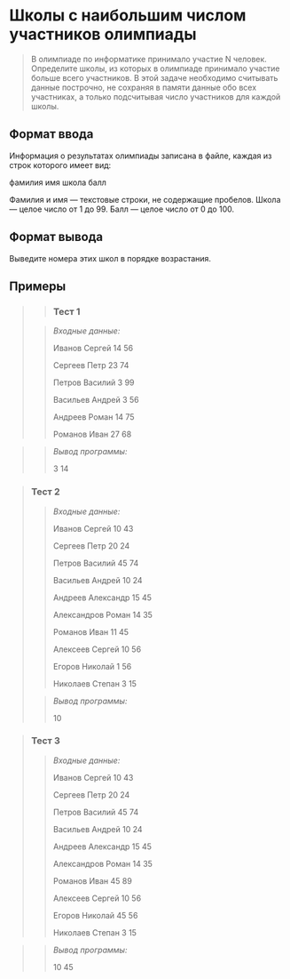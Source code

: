 # Школы с наибольшим числом участников олимпиады

> В олимпиаде по информатике принимало участие N человек. Определите школы, из которых в олимпиаде принимало участие больше всего участников. В этой задаче необходимо считывать данные построчно, не сохраняя в памяти данные обо всех участниках, а только подсчитывая число участников для каждой школы.

## Формат ввода

Информация о результатах олимпиады записана в файле, каждая из строк которого имеет вид:

фамилия имя школа балл

Фамилия и имя — текстовые строки, не содержащие пробелов. Школа — целое число от 1 до 99. Балл — целое число от 0 до 100.


## Формат вывода

Выведите номера этих школ в порядке возрастания.


 ## Примеры
>
>>### Тест 1
> 
>>*Входные данные:*
>>
>>Иванов Сергей 14 56
>>
>>Сергеев Петр 23 74
>>
>>Петров Василий 3 99
>>
>>Васильев Андрей 3 56
>>
>>Андреев Роман 14 75
>>
>> Романов Иван 27 68

>>*Вывод программы:*
>>
>>3 14

 
>### Тест 2
>
>>*Входные данные:*
>>
>>Иванов Сергей 10 43
>>
>>Сергеев Петр 20 24
>>
>>Петров Василий 45 74
>>
>>Васильев Андрей 10 24
>>
>>Андреев Александр 15 45
>>
>>Александров Роман 14 35
>>
>>Романов Иван 11 45
>>
>>Алексеев Сергей 10 56
>>
>>Егоров Николай 1 56
>>
>>Николаев Степан 3 15
> 
>>*Вывод программы:*
>>
>>10
>>

>### Тест 3
>>
>>*Входные данные:*
>>
>>Иванов Сергей 10 43
>>
>>Сергеев Петр 20 24
>>
>>Петров Василий 45 74
>>
>>Васильев Андрей 10 24
>>
>>Андреев Александр 15 45
>>
>>Александров Роман 14 35
>>
>>Романов Иван 45 89
>>
>>Алексеев Сергей 10 56
>>
>>Егоров Николай 45 56
>>
>>Николаев Степан 3 15


>>*Вывод программы:*
>>
>>10 45
>>
>>